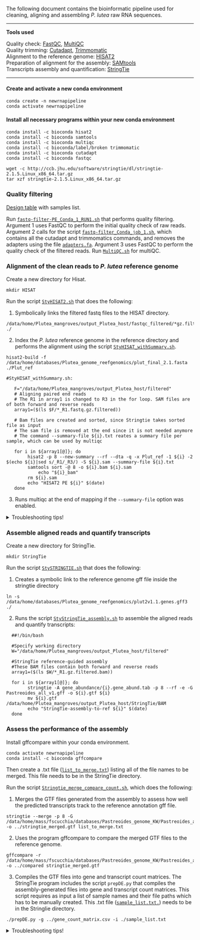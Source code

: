
The following document contains the bioinformatic pipeline used for cleaning, aligning and assembling _P. lutea_ raw RNA sequences.

---

**Tools used**  

Quality check: [FastQC](https://www.bioinformatics.babraham.ac.uk/projects/fastqc/), [MultiQC](https://multiqc.info/)  
Quality trimming: [Cutadapt](https://cutadapt.readthedocs.io/en/stable/), [Trimmomatic](http://www.usadellab.org/cms/?page=trimmomatic)  
Alignment to the reference genome: [HISAT2](https://ccb.jhu.edu/software/hisat2/index.shtml)  
Preparation of alignment for the assembly: [SAMtools](http://www.htslib.org/doc/samtools.html)  
Transcripts assembly and quantification: [StringTie](https://ccb.jhu.edu/software/stringtie/) 

---

#### Create and activate a new conda environment

```
conda create -n newrnapipeline
conda activate newrnapipeline
```

#### Install all necessary programs within your new conda environment

```
conda install -c bioconda hisat2
conda install -c bioconda samtools
conda install -c bioconda multiqc  
conda install -c bioconda/label/broken trimmomatic
conda install -c bioconda cutadapt
conda install -c bioconda fastqc 

wget -c http://ccb.jhu.edu/software/stringtie/dl/stringtie-2.1.5.Linux_x86_64.tar.gz
tar xzf stringtie-2.1.5.Linux_x86_64.tar.gz
```

### Quality filtering 

[Design table](https://github.com/fscucchia/Plutea_mangrove_reef/blob/main/Metadata/design_PE.csv) with samples list.

Run [`fastq-filter-PE_Conda_1_RUN1.sh`](https://github.com/fscucchia/Plutea_mangrove_reef/tree/main/Filtering_and_Mapping/fastq-filter-PE_Conda_1_RUN1.sh) that performs quality filtering. Argument 1 uses FastQC to perform the initial quality check of raw reads. Argument 2 calls for the script [`fastq-filter_Conda_job_1.sh`](https://github.com/fscucchia/Plutea_mangrove_reef/tree/main/Filtering_and_Mapping/fastq-filter_Conda_job_1.sh), which contains all the cutadapt and trimmomatics commands, and removes the adapters using the file [`adapters.fa`](https://github.com/fscucchia/Plutea_mangrove_reef/tree/main/Filtering_and_Mapping/adapters.fa). Argument 3 uses FastQC to perform the quality check of the filtered reads.
Run [`MultiQC.sh`](https://github.com/fscucchia/Plutea_mangrove_reef/tree/main/Filtering_and_Mapping/MultiQC.sh) for multiQC.

### Alignment of the clean reads to _P. lutea_ reference genome 

Create a new directory for Hisat.
```
mkdir HISAT
```
Run the script [`StyHISAT2.sh`](https://github.com/fscucchia/Plutea_mangrove_reef/tree/main/Filtering_and_Mapping/StyHISAT2.sh) that does the following:
1) Symbolically links the filtered fastq files to the HISAT directory.
```
/data/home/Plutea_mangroves/output_Plutea_host/fastqc_filtered/*gz.filtered ./
```
2) Index the _P. lutea_ reference genome in the reference directory and performs the alignment using the script [`StyHISAT_withSummary.sh`](https://github.com/fscucchia/Plutea_mangrove_reef/tree/main/Filtering_and_Mapping/StyHISAT_withSummary.sh). 
```
hisat2-build -f /data/home/databases/Plutea_genome_reefgenomics/plut_final_2.1.fasta ./Plut_ref
```
```
#StyHISAT_withSummary.sh:

   F="/data/home/Plutea_mangroves/output_Plutea_host/filtered"
   # Aligning paired end reads
   # The R1 in array1 is changed to R3 in the for loop. SAM files are of both forward and reverse reads
   array1=($(ls $F/*_R1.fastq.gz.filtered))

   # Bam files are created and sorted, since Stringtie takes sorted file as input
   # The sam file is removed at the end since it is not needed anymore
   # The command --summary-file ${i}.txt reates a summary file per sample, which can be used by multiqc

   for i in ${array1[@]}; do
        hisat2 -p 8 --new-summary --rf --dta -q -x Plut_ref -1 ${i} -2 $(echo ${i}|sed s/_R1/_R3/) -S ${i}.sam --summary-file ${i}.txt 
        samtools sort -@ 8 -o ${i}.bam ${i}.sam
    		echo "${i}_bam"
        rm ${i}.sam
        echo "HISAT2 PE ${i}" $(date)
   done
```
3) Runs multiqc at the end of mapping if the `--summary-file` option was enabled. 

<details>
<summary>Troubleshooting tips!</summary>
<br>
After the alignment of the first sample, I got this message "samtools: error while loading shared libraries: libcrypto.so.1.0.0: cannot open shared object file: No such file or directory"
So I ran these 3 commands: $ conda config --add channels bioconda
                           $ conda config --add channels conda-forge
                           $ conda install samtools==1.11
</details>

### Assemble aligned reads and quantify transcripts 

Create a new directory for StringTie. 
```
mkdir StringTie
```
Run the script [`StySTRINGTIE.sh`](https://github.com/fscucchia/Plutea_mangrove_reef/tree/main/Filtering_and_Mapping/StySTRINGTIE.sh)
that does the following:
1) Creates a symbolic link to the reference genome gff file inside the stringtie directory
```
ln -s /data/home/databases/Plutea_genome_reefgenomics/plut2v1.1.genes.gff3 ./
```
2) Runs the script [`StyStringTie_assembly.sh`](https://github.com/fscucchia/Plutea_mangrove_reef/blob/main/Filtering_and_Mapping/StyStringTie_assembly.sh) to assemble the aligned reads and quantify transcripts:
```
  ##!/bin/bash

  #Specify working directory
  W="/data/home/Plutea_mangroves/output_Plutea_host/filtered"

  #StringTie reference-guided assembly
  #These BAM files contain both forward and reverse reads
  array1=($(ls $W/*_R1.gz.filtered.bam))

  for i in ${array1[@]}; do
        stringtie -A gene_abundance/{i}.gene_abund.tab -p 8 --rf -e -G Pastreoides_all_v1.gff -o ${i}.gtf ${i}
        mv ${i}.gtf /data/home/Plutea_mangroves/output_Plutea_host/StringTie/BAM
        echo "StringTie-assembly-to-ref ${i}" $(date)
  done
```

### Assess the performance of the assembly 

Install gffcompare within your conda environment.
```
conda activate newrnapipeline
conda install -c bioconda gffcompare
```
Then create a .txt file ([`list_to_merge.txt`](https://github.com/fscucchia/Pastreoides_development_depth/blob/main/Filtering_and_Mapping/list_to_merge.txt)) listing all of the file names to be merged. This file needs to be in the StringTie directory.

Run the script [`Stringtie_merge_compare_count.sh`](https://github.com/fscucchia/Pastreoides_development_depth/blob/main/Filtering_and_Mapping/Stringtie_merge_compare_count.sh), which does the following:
1) Merges the GTF files generated from the assembly to assess how well the predicted transcripts track to the reference annotation gff file.
```
stringtie --merge -p 8 -G /data/home/mass/fscucchia/databases/Pastreoides_genome_KW/Pastreoides_all_v1.gff -o ../stringtie_merged.gtf list_to_merge.txt
```
2) Uses the program gffcompare to compare the merged GTF files to the reference genome.
```
gffcompare -r /data/home/mass/fscucchia/databases/Pastreoides_genome_KW/Pastreoides_all_v1.gff -o ../compared stringtie_merged.gtf
```
3) Compiles the GTF files into gene and transcript count matrices. The StringTie program includes the script `prepDE.py` that compiles the assembly-generated files into gene and transcript count matrices. This script requires as input a list of sample names and their file paths which has to be manually created. This .txt file ([`sample_list.txt.`](https://github.com/fscucchia/Pastreoides_development_depth/blob/main/Filtering_and_Mapping/sample_list.txt)) needs to be in the StringIie directory.
```
./prepDE.py -g ../gene_count_matrix.csv -i ./sample_list.txt
```
<details>
<summary>Troubleshooting tips!</summary>
<br>
I got syntax related-errors when running the ./prepDE.py with python3. So I used '$ module load python/2.7' to run the script.                     
</details>
